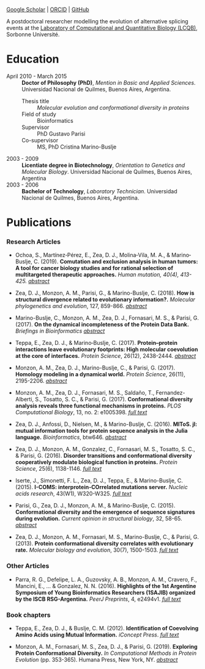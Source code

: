[Google Scholar](https://scholar.google.com.ar/citations?user=Z4sqaB0AAAAJ&hl=en&oi=ao) | [ORCID](https://orcid.org/0000-0002-4254-9320) | [GitHub](https://github.com/diegozea)

A postdoctoral researcher modelling the evolution of alternative splicing events at the [Laboratory of Computational and Quantitative Biology (LCQB)](http://www.lcqb.upmc.fr/), Sorbonne Université.

# Education

<dl>
  <dt>April 2010 - March 2015</dt>
  <dd><strong>Doctor of Philosophy (PhD)</strong>, <em>Mention in Basic and Applied Sciences</em>. Universidad Nacional de Quilmes, Buenos Aires, Argentina.</dd>
  <dt></dt>
  <dd>
    <dl>
    <dt>Thesis title</dt><dd><em>Molecular evolution and conformational diversity in proteins</em></dd>
      <dt>Field of study</dt><dd>Bioinformatics</dd>
      <dt>Supervisor</dt><dd>PhD Gustavo Parisi</dd>
      <dt>Co-supervisor</dt><dd>MS, PhD Cristina Marino-Buslje</dd>
    </dl>
  </dd>
  <dt>2003 - 2009</dt>
  <dd><strong>Licentiate degree in Biotechnology</strong>, <em>Orientation to Genetics and Molecular Biology</em>. Universidad Nacional de Quilmes, Buenos Aires, Argentina</dd>
  <dt>2003 - 2006</dt>
  <dd><strong>Bachelor of Technology</strong>, <em>Laboratory Technician</em>. Universidad Nacional de Quilmes, Buenos Aires, Argentina.</dd>
</dl>

# Publications

### Research Articles

- Ochoa, S., Martínez‐Pérez, E., Zea, D. J., Molina‐Vila, M. A., & Marino‐Buslje, C. (2019). **Comutation and exclusion analysis in human tumors: A tool for cancer biology studies and for rational selection of multitargeted therapeutic approaches.** *Human mutation, 40(4), 413-425.* [*abstract*](https://doi.org/10.1002/humu.23705)

- Zea, D. J., Monzon, A. M., Parisi, G., & Marino-Buslje, C. (2018). **How is structural divergence related to evolutionary information?.** *Molecular phylogenetics and evolution*, 127, 859-866. [*abstract*](https://www.sciencedirect.com/science/article/pii/S1055790317306188)

- Marino-Buslje, C., Monzon, A. M., Zea, D. J., Fornasari, M. S., & Parisi, G. (2017). **On the dynamical incompleteness of the Protein Data Bank.** *Briefings in Bioinformatics* [*abstract*](https://doi.org/10.1093/bib/bbx084)

- Teppa, E., Zea, D. J., & Marino‐Buslje, C. (2017). **Protein–protein interactions leave evolutionary footprints: High molecular coevolution at the core of interfaces.** *Protein Science*, 26(12), 2438-2444. [*abstract*](https://doi.org/10.1002/pro.3318)

- Monzon, A. M., Zea, D. J., Marino-Buslje, C., & Parisi, G. (2017). **Homology modeling in a dynamical world.** *Protein Science*, 26(11), 2195-2206. [*abstract*](https://doi.org/10.1002/pro.3274)

- Monzon, A. M., Zea, D. J., Fornasari, M. S., Saldaño, T., Fernandez-Alberti, S., Tosatto, S. C., & Parisi, G. (2017). **Conformational diversity analysis reveals three functional mechanisms in proteins.** *PLOS Computational Biology*, 13, no. 2: e1005398. [*full text*](http://journals.plos.org/ploscompbiol/article?id=10.1371/journal.pcbi.1005398)  

- Zea, D. J., Anfossi, D., Nielsen, M., & Marino-Buslje, C. (2016). **MIToS. jl: mutual information tools for protein sequence analysis in the Julia language.** *Bioinformatics*, btw646. [*abstract*](https://academic.oup.com/bioinformatics/article-abstract/doi/10.1093/bioinformatics/btw646/2608634/MIToS-jl-mutual-information-tools-for-protein)

- Zea, D. J., Monzon, A. M., Gonzalez, C., Fornasari, M. S., Tosatto, S. C., & Parisi, G. (2016). **Disorder transitions and conformational diversity cooperatively modulate biological function in proteins.** *Protein Science*, 25(6), 1138-1146. [*full text*](http://onlinelibrary.wiley.com/doi/10.1002/pro.2931/full)

- Iserte, J., Simonetti, F. L., Zea, D. J., Teppa, E., & Marino-Buslje, C. (2015). **I-COMS: interprotein-COrrelated mutations server.**  *Nucleic acids research*, 43(W1), W320-W325. [*full text*](https://academic.oup.com/nar/article/43/W1/W320/2468009/I-COMS-Interprotein-COrrelated-Mutations-Server)

- Parisi, G., Zea, D. J., Monzon, A. M., & Marino-Buslje, C. (2015). **Conformational diversity and the emergence of sequence signatures during evolution.** *Current opinion in structural biology*, 32, 58-65. [*abstract*](http://www.sciencedirect.com/science/article/pii/S0959440X15000147)

- Zea, D. J., Monzon, A. M., Fornasari, M. S., Marino-Buslje, C., & Parisi, G. (2013). **Protein conformational diversity correlates with evolutionary rate.** *Molecular biology and evolution*, 30(7), 1500-1503. [*full text*](http://mbe.oxfordjournals.org/content/30/7/1500.full)

### Other Articles

- Parra, R. G., Defelipe, L. A., Guzovsky, A. B., Monzon, A. M., Cravero, F., Mancini, E., ... & Gonzalez, N. N. (2016). **Highlights of the 1st Argentine Symposium of Young Bioinformatics Researchers (1SAJIB) organized by the ISCB RSG-Argentina.** *PeerJ Preprints*, 4, e2494v1.  [*full text*](https://peerj.com/preprints/2494/)

### Book chapters

- Teppa, E., Zea, D. J., & Buslje, C. M.  (2012). **Identification of Coevolving Amino Acids using Mutual Information.** *iConcept Press*. [*full text*](https://www.researchgate.net/profile/Elin_Teppa/publication/261995698_Identification_of_Coevolving_Amino_Acids_using_Mutual_Information/links/00b4953631b3666180000000.pdf)

- Monzon, A. M., Fornasari, M. S., Zea, D. J., & Parisi, G. (2019). **Exploring Protein Conformational Diversity.** *In Computational Methods in Protein Evolution* (pp. 353-365). Humana Press, New York, NY. [*abstract*](https://link.springer.com/protocol/10.1007/978-1-4939-8736-8_20)
